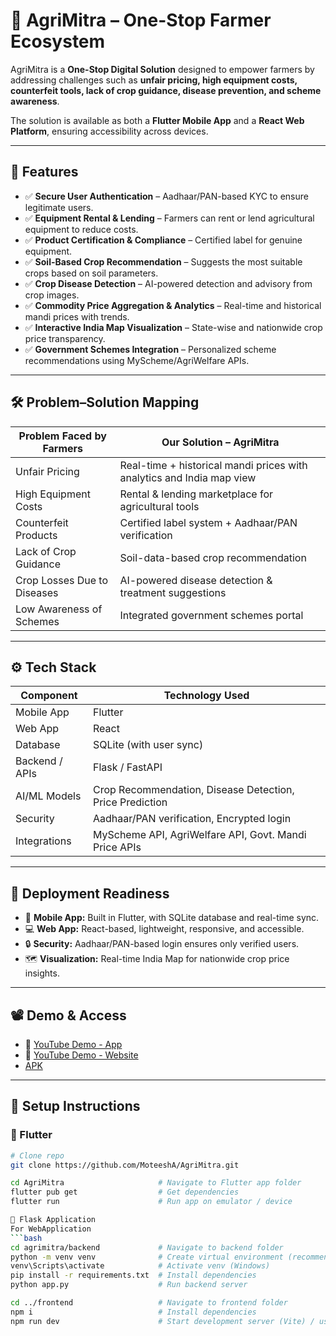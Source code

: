 # 🌾 AgriMitra – One-Stop Farmer Ecosystem  

AgriMitra is a **One-Stop Digital Solution** designed to empower farmers by addressing challenges such as **unfair pricing, high equipment costs, counterfeit tools, lack of crop guidance, disease prevention, and scheme awareness**.  

The solution is available as both a **Flutter Mobile App** and a **React Web Platform**, ensuring accessibility across devices.  

---

## 📌 Features  

- ✅ **Secure User Authentication** – Aadhaar/PAN-based KYC to ensure legitimate users.  
- ✅ **Equipment Rental & Lending** – Farmers can rent or lend agricultural equipment to reduce costs.  
- ✅ **Product Certification & Compliance** – Certified label for genuine equipment.  
- ✅ **Soil-Based Crop Recommendation** – Suggests the most suitable crops based on soil parameters.  
- ✅ **Crop Disease Detection** – AI-powered detection and advisory from crop images.  
- ✅ **Commodity Price Aggregation & Analytics** – Real-time and historical mandi prices with trends.  
- ✅ **Interactive India Map Visualization** – State-wise and nationwide crop price transparency.  
- ✅ **Government Schemes Integration** – Personalized scheme recommendations using MyScheme/AgriWelfare APIs.  

---

## 🛠️ Problem–Solution Mapping  

| **Problem Faced by Farmers** | **Our Solution – AgriMitra** |
|-------------------------------|--------------------------------|
| Unfair Pricing | Real-time + historical mandi prices with analytics and India map view |
| High Equipment Costs | Rental & lending marketplace for agricultural tools |
| Counterfeit Products | Certified label system + Aadhaar/PAN verification |
| Lack of Crop Guidance | Soil-data-based crop recommendation |
| Crop Losses Due to Diseases | AI-powered disease detection & treatment suggestions |
| Low Awareness of Schemes | Integrated government schemes portal |

---

## ⚙️ Tech Stack  

| Component | Technology Used |
|-----------|-----------------|
| Mobile App | Flutter |
| Web App | React |
| Database | SQLite (with user sync) |
| Backend / APIs | Flask / FastAPI |
| AI/ML Models | Crop Recommendation, Disease Detection, Price Prediction |
| Security | Aadhaar/PAN verification, Encrypted login |
| Integrations | MyScheme API, AgriWelfare API, Govt. Mandi Price APIs |

---

## 🚀 Deployment Readiness  

- 📱 **Mobile App:** Built in Flutter, with SQLite database and real-time sync.  
- 💻 **Web App:** React-based, lightweight, responsive, and accessible.  
- 🔒 **Security:** Aadhaar/PAN-based login ensures only verified users.  
- 🗺️ **Visualization:** Real-time India Map for nationwide crop price insights.  

---

## 📽️ Demo & Access  

- 🎥 [YouTube Demo - App](https://www.youtube.com/watch?v=AY2RGJN9cCw)  
- 🎥 [YouTube Demo - Website](https://www.youtube.com/watch?v=uL0WDwZwii8)  
- [APK](https://drive.google.com/file/d/1Ug8_DRAnhBltEg4JldhPc4ai08NFxxML/view?usp=drive_link)  
---

## 📂 Setup Instructions  

### 🔹 Flutter
```bash
# Clone repo
git clone https://github.com/MoteeshA/AgriMitra.git

cd AgriMitra                     # Navigate to Flutter app folder
flutter pub get                  # Get dependencies
flutter run                      # Run app on emulator / device

🔹 Flask Application
For WebApplication
```bash
cd agrimitra/backend             # Navigate to backend folder
python -m venv venv              # Create virtual environment (recommended)
venv\Scripts\activate            # Activate venv (Windows)
pip install -r requirements.txt  # Install dependencies
python app.py                    # Run backend server

cd ../frontend                   # Navigate to frontend folder
npm i                            # Install dependencies
npm run dev                      # Start development server (Vite) / use npm start if CRA






